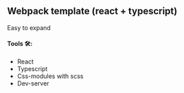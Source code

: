 ## Webpack template (react + typescript)

Easy to expand

#### Tools 🛠️:

- React
- Typescript
- Css-modules with scss
- Dev-server
